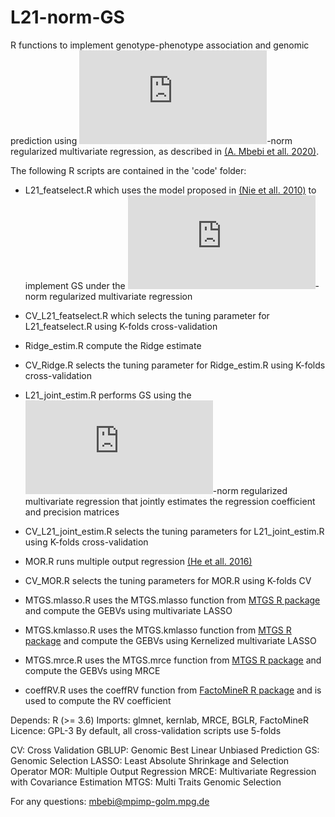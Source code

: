 # L21-norm-GS

R functions to implement genotype-phenotype association and genomic prediction using ![equation](https://latex.codecogs.com/gif.latex?%5Ctext%7BL%7D_%7B21%7D)-norm regularized multivariate regression, as described in [(A. Mbebi et all. 2020)]().

The following R scripts are contained in the 'code' folder:

* L21_featselect.R which uses the model proposed in [(Nie et all. 2010)](http://papers.nips.cc/paper/3988-efficient-and-robust-feature-selection-via-joint-l21-norms-minimization) to implement GS under the ![equation](https://latex.codecogs.com/gif.latex?%5Ctext%7BL%7D_%7B21%7D)-norm regularized multivariate regression 

* CV_L21_featselect.R which selects the tuning parameter for L21_featselect.R using K-folds cross-validation

* Ridge_estim.R compute the Ridge estimate

* CV_Ridge.R selects the tuning parameter for Ridge_estim.R using K-folds cross-validation

* L21_joint_estim.R performs GS using the ![equation](https://latex.codecogs.com/gif.latex?%5Ctext%7BL%7D_%7B21%7D)-norm regularized multivariate regression that jointly estimates the regression coefficient and precision matrices

* CV_L21_joint_estim.R selects the tuning parameters for L21_joint_estim.R using K-folds cross-validation

* MOR.R runs multiple output regression [(He et all. 2016)](https://academic.oup.com/bioinformatics/article/32/12/i37/2288681)

* CV_MOR.R selects the tuning parameters for MOR.R using K-folds CV

* MTGS.mlasso.R uses the MTGS.mlasso function from [MTGS R package](https://CRAN.R-project.org/package=MTGS) and compute the GEBVs using multivariate LASSO 

* MTGS.kmlasso.R uses the MTGS.kmlasso function from [MTGS R package](https://CRAN.R-project.org/package=MTGS) and compute the GEBVs using Kernelized multivariate LASSO

* MTGS.mrce.R uses the MTGS.mrce function from [MTGS R package](https://CRAN.R-project.org/package=MTGS) and compute the GEBVs using MRCE

* coeffRV.R uses the coeffRV function from [FactoMineR R package](https://CRAN.R-project.org/package=FactoMineR) and is used to compute the RV coefficient

Depends: R (>= 3.6)
Imports: glmnet, kernlab, MRCE, BGLR, FactoMineR
Licence: GPL-3
By default, all cross-validation scripts use 5-folds


CV: Cross Validation
GBLUP: Genomic Best Linear Unbiased Prediction 
GS: Genomic Selection
LASSO: Least Absolute Shrinkage and Selection Operator
MOR: Multiple Output Regression
MRCE: Multivariate Regression with Covariance Estimation
MTGS: Multi Traits Genomic Selection

For any questions: [mbebi@mpimp-golm.mpg.de](mbebi@mpimp-golm.mpg.de)
